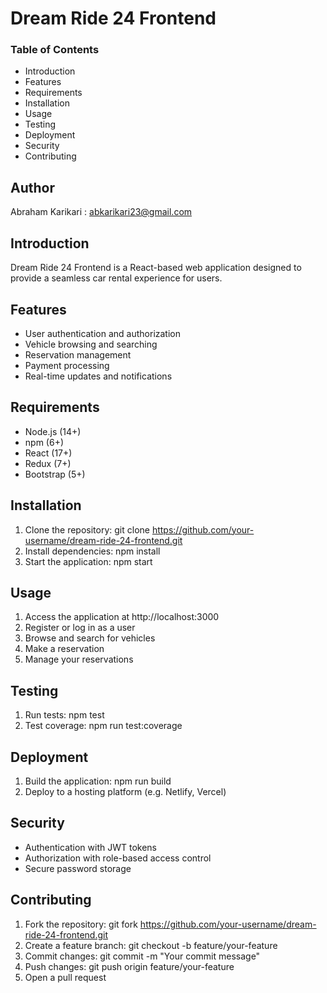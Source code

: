 # Dream Ride 24 Frontend

### Table of Contents

* Introduction
* Features
* Requirements
* Installation
* Usage
* Testing
* Deployment
* Security
* Contributing

## Author

Abraham Karikari : abkarikari23@gmail.com

## Introduction

Dream Ride 24 Frontend is a React-based web application designed to provide a seamless car rental experience for users.

## Features

* User authentication and authorization
* Vehicle browsing and searching
* Reservation management
* Payment processing
* Real-time updates and notifications

## Requirements

* Node.js (14+)
* npm (6+)
* React (17+)
* Redux (7+)
* Bootstrap (5+)

## Installation

1. Clone the repository: git clone https://github.com/your-username/dream-ride-24-frontend.git
2. Install dependencies: npm install
3. Start the application: npm start

## Usage

1. Access the application at http://localhost:3000
2. Register or log in as a user
3. Browse and search for vehicles
4. Make a reservation
5. Manage your reservations

## Testing

1. Run tests: npm test
2. Test coverage: npm run test:coverage

## Deployment

1. Build the application: npm run build
2. Deploy to a hosting platform (e.g. Netlify, Vercel)

## Security

* Authentication with JWT tokens
* Authorization with role-based access control
* Secure password storage

## Contributing

1. Fork the repository: git fork https://github.com/your-username/dream-ride-24-frontend.git
2. Create a feature branch: git checkout -b feature/your-feature
3. Commit changes: git commit -m "Your commit message"
4. Push changes: git push origin feature/your-feature
5. Open a pull request

